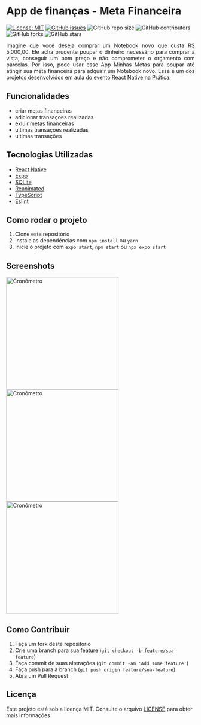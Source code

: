 # App de finanças - Meta Financeira

[![License: MIT](https://img.shields.io/badge/License-MIT-yellow.svg)](https://opensource.org/licenses/MIT)
[![GitHub issues](https://img.shields.io/github/issues/Alessandro021/app-de-financas)](https://github.com/Alessandro021/app-de-financas/issues)
![GitHub repo size](https://img.shields.io/github/repo-size/alessandro021/app-de-financas)
![GitHub contributors](https://img.shields.io/github/contributors/alessandro021/app-de-financas)
![GitHub forks](https://img.shields.io/github/forks/Alessandro021/app-de-financas?style=social)
![GitHub stars](https://img.shields.io/github/stars/alessandro021/app-de-financas?style=social)

<p align="justify">
Imagine que você deseja comprar um Notebook novo que custa R$ 5.000,00. Ele acha prudente poupar o dinheiro necessário para comprar à vista, conseguir um bom preço e não comprometer o orçamento com parcelas. Por isso, pode usar esse App Minhas Metas para poupar até atingir sua meta financeira para adquirir um Notebook novo. Esse é um dos projetos desenvolvidos em aula do evento React Native na Prática.
</p>

## Funcionalidades

- criar metas financeiras
- adicionar transaçoes realizadas
- exluir metas financeiras
- ultimas transaçoes realizadas
- ultimas transações

## Tecnologias Utilizadas
- [React Native](https://reactnative.dev/)
- [Expo](https://expo.io/)
- [SQLite](https://docs.expo.dev/versions/latest/sdk/sqlite-next/)
- [Reanimated](https://docs.expo.dev/versions/latest/sdk/reanimated/)
- [TypeScript](https://docs.expo.dev/guides/typescript/)
- [Eslint](https://eslint.org/docs/latest/use/getting-started)


## Como rodar o projeto

1. Clone este repositório
2. Instale as dependências com `npm install` ou `yarn`
3. Inicie o projeto com `expo start`, `npm start` ou `npx expo start`

## Screenshots

<p align="left">
  <img src="https://live.staticflickr.com/65535/53576204345_0fbd0b443a_o.png" alt="Cronômetro" width="300">
  <img src="https://live.staticflickr.com/65535/53574908792_3e93c8db15_o.png" alt="Cronômetro" width="300">
   <img src="https://live.staticflickr.com/65535/53574895912_dcf3c15ce6_o.png" alt="Cronômetro" width="300">
</p>

## Como Contribuir
1. Faça um fork deste repositório
2. Crie uma branch para sua feature (`git checkout -b feature/sua-feature`)
3. Faça commit de suas alterações (`git commit -am 'Add some feature'`)
4. Faça push para a branch (`git push origin feature/sua-feature`)
5. Abra um Pull Request

## Licença
Este projeto está sob a licença MIT. Consulte o arquivo [LICENSE](LICENSE) para obter mais informações.